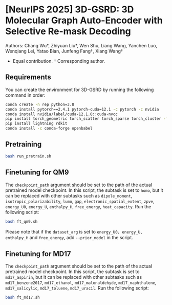 # [NeurIPS 2025] 3D-GSRD: 3D Molecular Graph Auto-Encoder with Selective Re-mask Decoding
Authors: Chang Wu*, Zhiyuan Liu*, Wen Shu, Liang Wang, Yanchen Luo, Wenqiang Lei, Yatao Bian, Junfeng Fang†, Xiang Wang†
* Equal contribution. † Corresponding author.

## Requirements

You can create the environment for 3D-GSRD by running the following command in order:

```bash
conda create -n rep python=3.8
conda install pytorch==2.4.1 pytorch-cuda=12.1 -c pytorch -c nvidia
conda install nvidia/label/cuda-12.1.0::cuda-nvcc
pip install torch_geometric torch_scatter torch_sparse torch_cluster -f https://data.pyg.org/whl/torch-2.4.0+cu121.html
pip install lightning rdkit
conda install -c conda-forge openbabel
```

## Pretraining

```bash
bash run_pretrain.sh
```

## Finetuning for QM9

The `checkpoint_path` argument should be set to the path of the actual pretrained model checkpoint. In this script, the subtask is set to `homo`, but it can be replaced with other subtasks such as `dipole_moment`, `isotropic_polarizability`, `lumo`, `gap`, `electronic_spatial_extent`, `zpve`, `energy_U0`, `energy_U`, `enthalpy_H`, `free_energy`, `heat_capacity`. Run the following script:

```bash
bash ft_qm9.sh
```

Please note that if the `dataset_arg` is set to `energy_U0`、`energy_U`、`enthalpy_H` and `free_energy`, add `--prior_model` in the script.

## Finetuning for MD17

The `checkpoint_path` argument should be set to the path of the actual pretrained model checkpoint. In this script, the subtask is set to `md17_aspirin`, but it can be replaced with other subtasks such as `md17_benzene2017`, `md17_ethanol`, `md17_malonaldehyde`, `md17_naphthalene`, `md17_salicylic`, `md17_toluene`, `md17_uracil`. Run the following script:

```bash
bash ft_md17.sh
```
